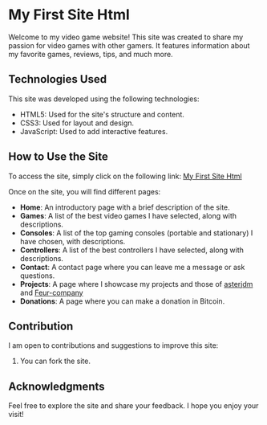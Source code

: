 # My First Site Html

Welcome to my video game website! This site was created to share my passion for video games with other gamers. It features information about my favorite games, reviews, tips, and much more.

## Technologies Used

This site was developed using the following technologies:

- HTML5: Used for the site's structure and content.
- CSS3: Used for layout and design.
- JavaScript: Used to add interactive features.

## How to Use the Site

To access the site, simply click on the following link: [My First Site Html](https://rmbi.ch/vital/mfsh/)

Once on the site, you will find different pages:

- **Home**: An introductory page with a brief description of the site.
- **Games**: A list of the best video games I have selected, along with descriptions.
- **Consoles**: A list of the top gaming consoles (portable and stationary) I have chosen, with descriptions.
- **Controllers**: A list of the best controllers I have selected, along with descriptions.
- **Contact**: A contact page where you can leave me a message or ask questions.
- **Projects**: A page where I showcase my projects and those of [asterjdm](https://github.com/asterjdm) and [Feur-company](https://github.com/Feur-company)
- **Donations**: A page where you can make a donation in Bitcoin.

## Contribution

I am open to contributions and suggestions to improve this site:

1. You can fork the site.

## Acknowledgments

Feel free to explore the site and share your feedback. I hope you enjoy your visit!
